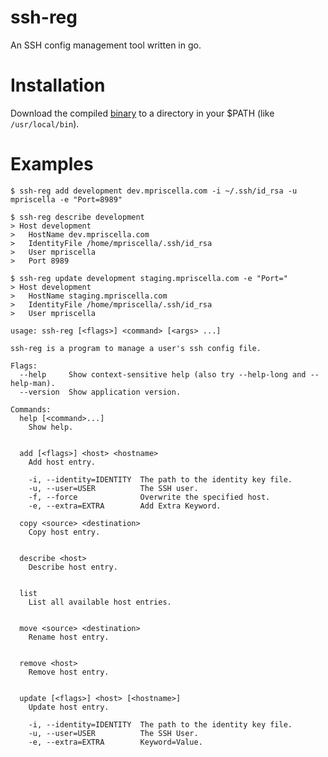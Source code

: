 # ssh-reg
An SSH config management tool written in go.

# Installation
Download the compiled [binary](https://github.com/mpriscella/ssh-reg/releases/download/v1.1.1/ssh-reg) to a directory in your $PATH (like `/usr/local/bin`).

# Examples
`$ ssh-reg add development dev.mpriscella.com -i ~/.ssh/id_rsa -u mpriscella -e "Port=8989"`

```
$ ssh-reg describe development
> Host development
>   HostName dev.mpriscella.com
>   IdentityFile /home/mpriscella/.ssh/id_rsa
>   User mpriscella
>   Port 8989
```

```
$ ssh-reg update development staging.mpriscella.com -e "Port="
> Host development
>   HostName staging.mpriscella.com
>   IdentityFile /home/mpriscella/.ssh/id_rsa
>   User mpriscella
```

````
usage: ssh-reg [<flags>] <command> [<args> ...]

ssh-reg is a program to manage a user's ssh config file.

Flags:
  --help     Show context-sensitive help (also try --help-long and --help-man).
  --version  Show application version.

Commands:
  help [<command>...]
    Show help.


  add [<flags>] <host> <hostname>
    Add host entry.

    -i, --identity=IDENTITY  The path to the identity key file.
    -u, --user=USER          The SSH user.
    -f, --force              Overwrite the specified host.
    -e, --extra=EXTRA        Add Extra Keyword.

  copy <source> <destination>
    Copy host entry.


  describe <host>
    Describe host entry.


  list
    List all available host entries.


  move <source> <destination>
    Rename host entry.


  remove <host>
    Remove host entry.


  update [<flags>] <host> [<hostname>]
    Update host entry.

    -i, --identity=IDENTITY  The path to the identity key file.
    -u, --user=USER          The SSH User.
    -e, --extra=EXTRA        Keyword=Value.
````
